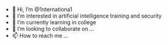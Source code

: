 - 👋 Hi, I’m @1nternationa1
- 👀 I’m interested in artificial intelligence training and security
- 🌱 I’m currently learning in college
- 💞️ I’m looking to collaborate on ...
- 📫 How to reach me ...

<!---
1nternationa1/1nternationa1 is a ✨ special ✨ repository because its `README.md` (this file) appears on your GitHub profile.
You can click the Preview link to take a look at your changes.
--->
